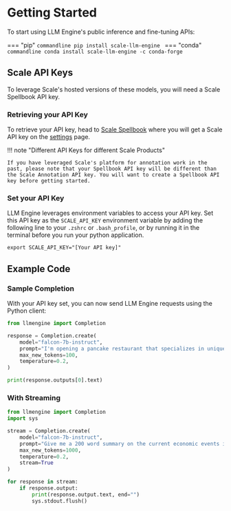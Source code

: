 # Getting Started

To start using LLM Engine's public inference and fine-tuning APIs:

=== "pip"
    ```commandline
    pip install scale-llm-engine
    ```
=== "conda"
    ```commandline
    conda install scale-llm-engine -c conda-forge
    ```

## Scale API Keys

To leverage Scale's hosted versions of these models, you will need a Scale Spellbook API key.

### Retrieving your API Key

To retrieve your API key, head to [Scale Spellbook](https://spellbook.scale.com) where
you will get a Scale API key on the [settings](https://spellbook.scale.com/settings) page.

!!! note "Different API Keys for different Scale Products"

    If you have leveraged Scale's platform for annotation work in the past, please note that your Spellbook API key will be different than the Scale Annotation API key. You will want to create a Spellbook API key before getting started.

### Set your API Key

LLM Engine leverages environment variables to access your API key.
Set this API key as the `SCALE_API_KEY` environment variable by adding the
following line to your `.zshrc` or `.bash_profile`, or by running it in the terminal before you run your python application.


```
export SCALE_API_KEY="[Your API key]"
```

## Example Code

### Sample Completion

With your API key set, you can now send LLM Engine requests using the Python client:


```py
from llmengine import Completion

response = Completion.create(
    model="falcon-7b-instruct",
    prompt="I'm opening a pancake restaurant that specializes in unique pancake shapes, colors, and flavors. List 3 quirky names I could name my restaurant.",
    max_new_tokens=100,
    temperature=0.2,
)

print(response.outputs[0].text)
```

### With Streaming


```py
from llmengine import Completion
import sys

stream = Completion.create(
    model="falcon-7b-instruct",
    prompt="Give me a 200 word summary on the current economic events in the US.",
    max_new_tokens=1000,
    temperature=0.2,
    stream=True
)

for response in stream:
    if response.output:
        print(response.output.text, end="")
        sys.stdout.flush()
```

